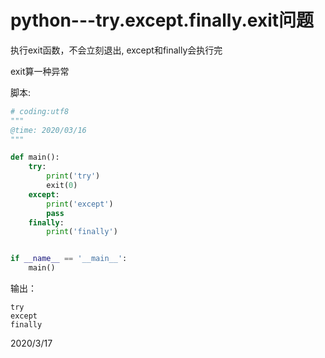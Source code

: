 # python---try.except.finally.exit问题

执行exit函数，不会立刻退出, except和finally会执行完  

exit算一种异常  

脚本:  
```python
# coding:utf8
"""
@time: 2020/03/16
"""

def main():
    try:
        print('try')
        exit(0)
    except:
        print('except')
        pass
    finally:
        print('finally')


if __name__ == '__main__':
    main()
```

输出：  
```
try
except
finally
```


2020/3/17  
